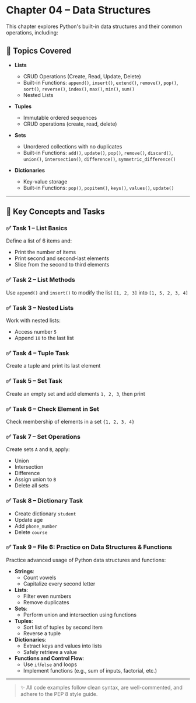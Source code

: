 # Chapter 04 – Data Structures

This chapter explores Python's built-in data structures and their common operations, including:

## 🔢 Topics Covered

- **Lists**  
  - CRUD Operations (Create, Read, Update, Delete)
  - Built-in Functions: `append()`, `insert()`, `extend()`, `remove()`, `pop()`, `sort()`, `reverse()`, `index()`, `max()`, `min()`, `sum()`
  - Nested Lists

- **Tuples**  
  - Immutable ordered sequences
  - CRUD operations (create, read, delete)

- **Sets**  
  - Unordered collections with no duplicates
  - Built-in Functions: `add()`, `update()`, `pop()`, `remove()`, `discard()`, `union()`, `intersection()`, `difference()`, `symmetric_difference()`

- **Dictionaries**  
  - Key-value storage
  - Built-in Functions: `pop()`, `popitem()`, `keys()`, `values()`, `update()`

---

## 🧠 Key Concepts and Tasks

### ✅ Task 1 – List Basics
Define a list of 6 items and:
- Print the number of items  
- Print second and second-last elements  
- Slice from the second to third elements  

### ✅ Task 2 – List Methods
Use `append()` and `insert()` to modify the list `[1, 2, 3]` into `[1, 5, 2, 3, 4]`  

### ✅ Task 3 – Nested Lists
Work with nested lists:
- Access number `5`  
- Append `10` to the last list  

### ✅ Task 4 – Tuple Task
Create a tuple and print its last element  

### ✅ Task 5 – Set Task
Create an empty set and add elements `1, 2, 3`, then print  

### ✅ Task 6 – Check Element in Set
Check membership of elements in a set `{1, 2, 3, 4}`  

### ✅ Task 7 – Set Operations
Create sets `A` and `B`, apply:
- Union  
- Intersection  
- Difference  
- Assign union to `B`  
- Delete all sets  

### ✅ Task 8 – Dictionary Task
- Create dictionary `student`  
- Update age  
- Add `phone_number`  
- Delete `course`  

### ✅ Task 9 – File 6: Practice on Data Structures & Functions
Practice advanced usage of Python data structures and functions:
- **Strings**:  
  - Count vowels  
  - Capitalize every second letter  
- **Lists**:  
  - Filter even numbers  
  - Remove duplicates  
- **Sets**:  
  - Perform union and intersection using functions  
- **Tuples**:  
  - Sort list of tuples by second item  
  - Reverse a tuple  
- **Dictionaries**:  
  - Extract keys and values into lists  
  - Safely retrieve a value  
- **Functions and Control Flow**:  
  - Use `if`/`else` and loops  
  - Implement functions (e.g., sum of inputs, factorial, etc.)


---

> ✨ All code examples follow clean syntax, are well-commented, and adhere to the PEP 8 style guide.
